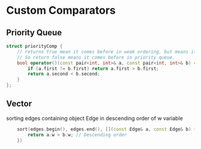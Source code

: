 # Custom Comparators


## Priority Queue

```cpp
struct priorityComp {
    // returns true mean it comes before in weak ordering, but means it comes after in priority queue.
    // So return false means it comes before in priority queue.
    bool operator()(const pair<int, int>& a, const pair<int, int>& b) const {
        if (a.first != b.first) return a.first > b.first;
        return a.second < b.second;
    }
};
```

## Vector 

sorting edges containing object Edge in descending order of w variable

```cpp
    sort(edges.begin(), edges.end(), [](const Edge& a, const Edge& b) {
        return a.w > b.w; // Descending order
    })
```
